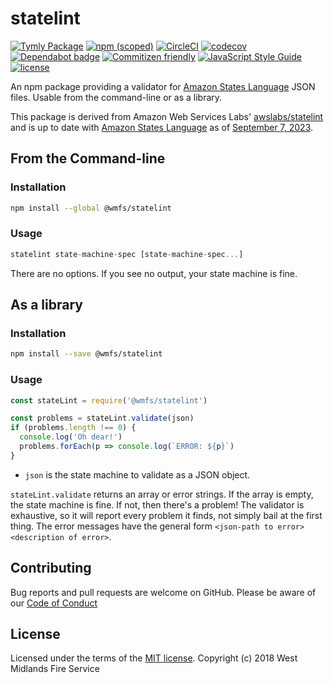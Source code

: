# statelint
[![Tymly Package](https://img.shields.io/badge/tymly-package-blue.svg)](https://tymly.io/) [![npm (scoped)](https://img.shields.io/npm/v/@wmfs/statelint.svg)](https://www.npmjs.com/package/@wmfs/statelint) [![CircleCI](https://circleci.com/gh/wmfs/statelint.svg?style=svg)](https://circleci.com/gh/wmfs/statelint) [![codecov](https://codecov.io/gh/wmfs/statelint/branch/master/graph/badge.svg)](https://codecov.io/gh/wmfs/statelint) [![Dependabot badge](https://img.shields.io/badge/Dependabot-active-brightgreen.svg)](https://dependabot.com/) [![Commitizen friendly](https://img.shields.io/badge/commitizen-friendly-brightgreen.svg)](http://commitizen.github.io/cz-cli/)
[![JavaScript Style Guide](https://img.shields.io/badge/code_style-standard-brightgreen.svg)](https://standardjs.com) [![license](https://img.shields.io/github/license/mashape/apistatus.svg)](https://github.com/wmfs/tymly/blob/master/packages/statelint/LICENSE)

An npm package providing a validator for [Amazon States Language](https://states-language.net/spec.html) JSON files. Usable from the command-line or as a library.

This package is derived from Amazon Web Services Labs' [awslabs/statelint](https://github.com/awslabs/statelint) and is up to date with [Amazon States Language](https://states-language.net/) as of [September 7, 2023](https://states-language.net/#september-7-2023).

## From the Command-line 

### Installation
```sh
npm install --global @wmfs/statelint
```

### Usage
```javascript
statelint state-machine-spec [state-machine-spec...]
```

There are no options. If you see no output, your state machine is fine.

## As a library 

### Installation
```sh
npm install --save @wmfs/statelint
```

### Usage
```javascript
const stateLint = require('@wmfs/statelint')

const problems = stateLint.validate(json)
if (problems.length !== 0) {
  console.log('Oh dear!')
  problems.forEach(p => console.log(`ERROR: ${p}`)
}
```

* `json` is the state machine to validate as a JSON object.

`stateLint.validate` returns an array or error strings. If the array is empty, the state machine is fine. If not, then there's a problem! The validator is exhaustive, so it will report every problem it finds, not simply bail at the first thing. The error messages have the general form `<json-path to error> <description of error>`.

## Contributing

Bug reports and pull requests are welcome on GitHub. Please be aware of our [Code of Conduct](https://github.com/wmfs/statelint/blob/master/CODE_OF_CONDUCT.md)

## <a name="license"></a>License
Licensed under the terms of the [MIT license](https://github.com/wmfs/statelint/blob/master/LICENSE). Copyright (c) 2018 West Midlands Fire Service

